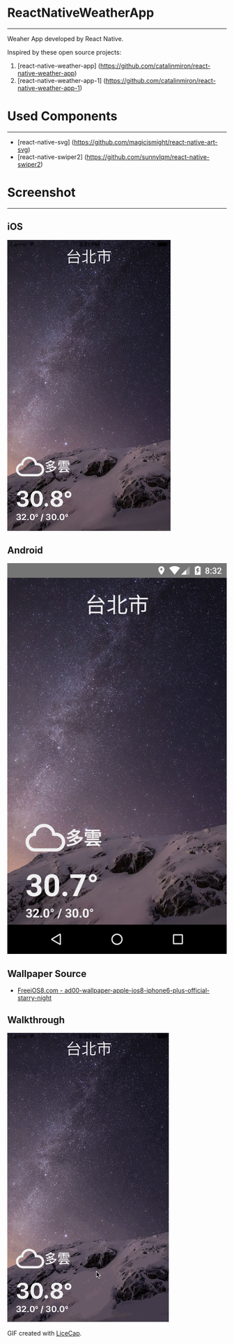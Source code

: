 # ReactNativeWeatherApp
----------
Weaher App developed by React Native.

Inspired by these open source projects: 

1. [react-native-weather-app] (https://github.com/catalinmiron/react-native-weather-app)
2. [react-native-weather-app-1] (https://github.com/catalinmiron/react-native-weather-app-1)


# Used Components 
----------
- [react-native-svg] (https://github.com/magicismight/react-native-art-svg)
- [react-native-swiper2] (https://github.com/sunnylqm/react-native-swiper2)


# Screenshot
----------

## iOS
![iOS](iOS.png)

## Android
![Android](Android.png)

Wallpaper Source
-------------------
- [FreeiOS8.com - 
ad00-wallpaper-apple-ios8-iphone6-plus-official-starry-night](http://freeios8.com/ad00-wallpaper-apple-ios8-iphone6-plus-official-starry-night/) 

Walkthrough
-----------

![Video Walkthrough](Walkthrough.gif)

GIF created with [LiceCap](http://www.cockos.com/licecap/).